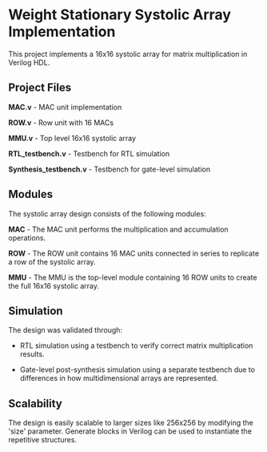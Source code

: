 # Weight Stationary Systolic Array Implementation

This project implements a 16x16 systolic array for matrix multiplication in Verilog HDL.

## Project Files
**MAC.v** - MAC unit implementation

**ROW.v** - Row unit with 16 MACs

**MMU.v** - Top level 16x16 systolic array

**RTL_testbench.v** - Testbench for RTL simulation

**Synthesis_testbench.v** - Testbench for gate-level simulation

## Modules
The systolic array design consists of the following modules:

**MAC** - The MAC unit performs the multiplication and accumulation operations.

**ROW** - The ROW unit contains 16 MAC units connected in series to replicate a row of the systolic array. 

**MMU** - The MMU is the top-level module containing 16 ROW units to create the full 16x16 systolic array.

## Simulation
The design was validated through:

- RTL simulation using a testbench to verify correct matrix multiplication results.

- Gate-level post-synthesis simulation using a separate testbench due to differences in how multidimensional arrays are represented.

## Scalability 
The design is easily scalable to larger sizes like 256x256 by modifying the 'size' parameter. Generate blocks in Verilog can be used to instantiate the repetitive structures.
